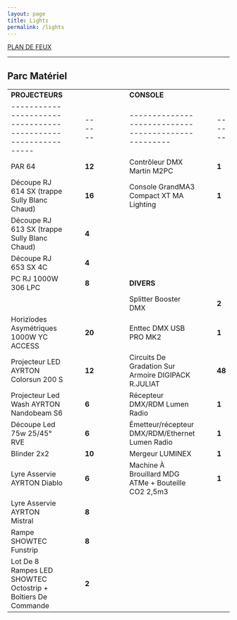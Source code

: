 ```yaml
---
layout: page
title: Lights
permalink: /lights
---
```


[PLAN DE FEUX](/assets/pdf/LCL_Plan_de_feu_2024_2025.pdf)

---

## Parc Matériel

|                                                              |     |     |        |     |     |     |     |                                                     |     |     |        |
| ------------------------------------------------------------ | --- | --- | ------ | --- | --- | --- | --- | --------------------------------------------------- | --- | --- | ------ |
| **PROJECTEURS**                                              |     |     |        |     |     |     |     | **CONSOLE**                                         |     |     |        |
| ------------------------------------------------------------ |     |     | ------ |     |     |     |     | --------------------------------------------------- |     |     | ------ |
| PAR 64                                                       |     |     | **12** |     |     |     |     | Contrôleur DMX Martin M2PC                          |     |     | **1**  |
| Découpe RJ 614 SX (trappe Sully Blanc Chaud)                 |     |     | **16** |     |     |     |     | Console GrandMA3 Compact XT MA Lighting             |     |     | **1**  |
| Découpe RJ 613 SX (trappe Sully Blanc Chaud)                 |     |     | **4**  |     |     |     |     |                                                     |     |     |        |
| Découpe RJ 653 SX 4C                                         |     |     | **4**  |     |     |     |     |                                                     |     |     |        |
| PC RJ 1000W 306 LPC                                          |     |     | **8**  |     |     |     |     | **DIVERS**                                          |     |     |        |
|                                                              |     |     |        |     |     |     |     | Splitter Booster DMX                                |     |     | **2**  |
| Horizïodes Asymétriques 1000W YC ACCESS                      |     |     | **20** |     |     |     |     | Enttec DMX USB PRO MK2                              |     |     | **1**  |
| Projecteur LED AYRTON Colorsun 200 S                         |     |     | **12** |     |     |     |     | Circuits De Gradation Sur Armoire DIGIPACK R.JULIAT |     |     | **48** |
| Projecteur Led Wash AYRTON Nandobeam S6                      |     |     | **6**  |     |     |     |     | Récepteur DMX/RDM Lumen Radio                       |     |     | **1**  |
| Découpe Led 75w 25/45° RVE                                   |     |     | **6**  |     |     |     |     | Émetteur/récepteur DMX/RDM/Ethernet Lumen Radio     |     |     | **1**  |
| Blinder 2x2                                                  |     |     | **10** |     |     |     |     | Mergeur LUMINEX                                     |     |     | **1**  |
| Lyre Asservie AYRTON Diablo                                  |     |     | **6**  |     |     |     |     | Machine À Brouillard MDG ATMe + Bouteille CO2 2,5m3 |     |     | **1**  |
| Lyre Asservie AYRTON Mistral                                 |     |     | **8**  |     |     |     |     |                                                     |     |     |        |
| Rampe SHOWTEC Funstrip                                       |     |     | **8**  |     |     |     |     |                                                     |     |     |        |
| Lot De 8 Rampes LED SHOWTEC Octostrip + Boîtiers De Commande |     |     | **2**  |     |     |     |     |                                                     |     |     |        |
